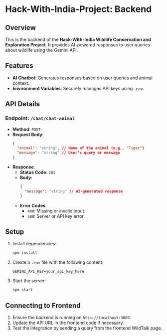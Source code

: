# Hack-With-India-Project: Backend

## Overview
This is the backend of the **Hack-With-India Wildlife Conservation and Exploration Project**. It provides AI-powered responses to user queries about wildlife using the Gemini API.

## Features
- **AI Chatbot**: Generates responses based on user queries and animal context.
- **Environment Variables**: Securely manages API keys using `.env`.

## API Details
### Endpoint: `/chat/chat-animal`
- **Method**: `POST`
- **Request Body**:
  ```json
  {
    "animal": "string", // Name of the animal (e.g., "Tiger")
    "message": "string" // User's query or message
  }
  ```
- **Response**:
  - **Status Code**: `201`
  - **Body**:
    ```json
    {
      "message": "string" // AI-generated response
    }
    ```
  - **Error Codes**:
    - `400`: Missing or invalid input.
    - `500`: Server or API key error.

## Setup
1. Install dependencies:
   ```bash
   npm install
   ```
2. Create a `.env` file with the following content:
   ```
   GEMINI_API_KEY=your_api_key_here
   ```
3. Start the server:
   ```bash
   npm start
   ```

## Connecting to Frontend
1. Ensure the backend is running on `http://localhost:3000`.
2. Update the API URL in the frontend code if necessary.
3. Test the integration by sending a query from the frontend WildTalk page.
